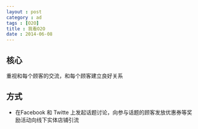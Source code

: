 ```yaml
---
layout : post
category : ad
tags : [O2O]
title : 我看O2O
date : 2014-06-08
---
```


## 核心

重视和每个顾客的交流，和每个顾客建立良好关系

## 方式

- 在Facebook 和 Twitte 上发起话题讨论，向参与话题的顾客发放优惠券等奖励活动向线下实体店铺引流
